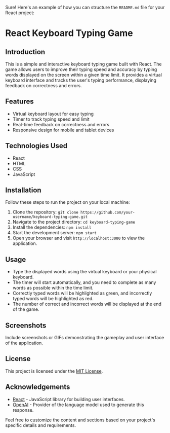 Sure! Here's an example of how you can structure the `README.md` file for your React project:

# React Keyboard Typing Game

## Introduction
This is a simple and interactive keyboard typing game built with React. The game allows users to improve their typing speed and accuracy by typing words displayed on the screen within a given time limit. It provides a virtual keyboard interface and tracks the user's typing performance, displaying feedback on correctness and errors.

## Features
- Virtual keyboard layout for easy typing
- Timer to track typing speed and limit
- Real-time feedback on correctness and errors
- Responsive design for mobile and tablet devices

## Technologies Used
- React
- HTML
- CSS
- JavaScript

## Installation
Follow these steps to run the project on your local machine:

1. Clone the repository: `git clone https://github.com/your-username/keyboard-typing-game.git`
2. Navigate to the project directory: `cd keyboard-typing-game`
3. Install the dependencies: `npm install`
4. Start the development server: `npm start`
5. Open your browser and visit `http://localhost:3000` to view the application.

## Usage
- Type the displayed words using the virtual keyboard or your physical keyboard.
- The timer will start automatically, and you need to complete as many words as possible within the time limit.
- Correctly typed words will be highlighted as green, and incorrectly typed words will be highlighted as red.
- The number of correct and incorrect words will be displayed at the end of the game.

## Screenshots
Include screenshots or GIFs demonstrating the gameplay and user interface of the application.

## License
This project is licensed under the [MIT License](https://opensource.org/licenses/MIT).

## Acknowledgements
- [React](https://reactjs.org/) - JavaScript library for building user interfaces.
- [OpenAI](https://openai.com/) - Provider of the language model used to generate this response.

Feel free to customize the content and sections based on your project's specific details and requirements.